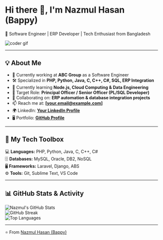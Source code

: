 # Hi there 👋, I'm Nazmul Hasan (Bappy)  
🚀 Software Engineer | ERP Developer | Tech Enthusiast from Bangladesh  

![coder gif](https://media.giphy.com/media/qgQUggAC3Pfv687qPC/giphy.gif)  

---

## 💡 About Me  
- 🔭 Currently working at **ABC Group** as a Software Engineer  
- 🛠️ Specialized in **PHP, Python, Java, C, C++, C#, SQL, ERP Integration**  
- 🌱 Currently learning **Node.js, Cloud Computing & Data Engineering**  
- 💼 Target Role: **Principal Officer / Senior Officer (PL/SQL Developer)**  
- 👥 Collaborating on: **ERP automation & database integration projects**  
- 📫 Reach me at: **[your.email@example.com]**  
- 🌍 LinkedIn: **[Your LinkedIn Profile](#)**  
- 🖥️ Portfolio: **[GitHub Profile](https://github.com/nazmulhasanse)**  

---

## 🧰 My Tech Toolbox  
💻 **Languages:** PHP, Python, Java, C, C++, C#  
🗄️ **Databases:** MySQL, Oracle, DB2, NoSQL  
🖥️ **Frameworks:** Laravel, Django, ABS  
⚙️ **Tools:** Git, Sublime Text, VS Code  

---

## 📊 GitHub Stats & Activity  

![Nazmul's GitHub Stats](https://github-readme-stats.vercel.app/api?username=nazmulhasanse&show_icons=true&theme=radical)  
![GitHub Streak](https://streak-stats.demolab.com?user=nazmulhasanse&theme=radical&date_format=j%20M%5B%20Y%5D)  
![Top Languages](https://github-readme-stats.vercel.app/api/top-langs/?username=nazmulhasanse&layout=compact&theme=radical)  

---

⭐️ From [Nazmul Hasan (Bappy)](https://github.com/nazmulhasanse)  
